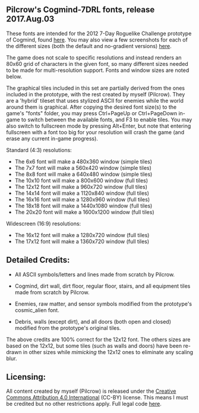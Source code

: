 Pilcrow's Cogmind-7DRL fonts, release 2017.Aug.03
-------------------------------------------------

These fonts are intended for the 2012 7-Day Roguelike Challenge prototype of
Cogmind, found [here](http://cogmindrl.blogspot.com/). You may also view a few
screenshots for each of the different sizes (both the default and no-gradient
versions) [here](https://pilcrow182.github.io/cogmind_screenshots/).

The game does not scale to specific resolutions and instead renders an 80x60
grid of characters in the given font, so many different sizes needed to be made
for multi-resolution support. Fonts and window sizes are noted below.

The graphical tiles included in this set are partially derived from the ones
included in the prototype, with the rest created by myself (Pilcrow). They are
a 'hybrid' tileset that uses stylized ASCII for enemies while the world around
them is graphical. After copying the desired font size(s) to the game's "fonts"
folder, you may press Ctrl+PageUp or Ctrl+PageDown in-game to switch between
the available fonts, and F3 to enable tiles. You may also switch to fullscreen
mode by pressing Alt+Enter, but note that entering fullscreen with a font too
big for your resolution will crash the game (and erase any current in-game
progress).

Standard (4:3) resolutions:
 * The  6x6  font will make a  480x360  window (simple tiles)
 * The  7x7  font will make a  560x420  window (simple tiles)
 * The  8x8  font will make a  640x480  window (simple tiles)
 * The 10x10 font will make a  800x600  window (full tiles)
 * The 12x12 font will make a  960x720  window (full tiles)
 * The 14x14 font will make a 1120x840  window (full tiles)
 * The 16x16 font will make a 1280x960  window (full tiles)
 * The 18x18 font will make a 1440x1080 window (full tiles)
 * The 20x20 font will make a 1600x1200 window (full tiles)

Widescreen (16:9) resolutions:
 * The 16x12 font will make a  1280x720 window (full tiles)
 * The 17x12 font will make a  1360x720 window (full tiles)

Detailed Credits:
-----------------

 * All ASCII symbols/letters and lines made from scratch by Pilcrow.

 * Cogmind, dirt wall, dirt floor, regular floor, stairs, and all equipment
   tiles made from scratch by Pilcrow.

 * Enemies, raw matter, and sensor symbols modified from the prototype's
   cosmic_alien font.

 * Debris, walls (except dirt), and all doors (both open and closed) modified
   from the prototype's original tiles.

The above credits are 100% correct for the 12x12 font. The others sizes are
based on the 12x12, but some tiles (such as walls and doors) have been re-drawn
in other sizes while *mimicking* the 12x12 ones to eliminate any scaling blur.

Licensing:
----------

All content created by myself (Pilcrow) is released under the [Creative Commons
Attribution 4.0 International](https://creativecommons.org/licenses/by/4.0/)
(CC-BY) license. This means I must be credited but no other restrictions apply.
Full legal code [here](https://creativecommons.org/licenses/by/4.0/legalcode).

